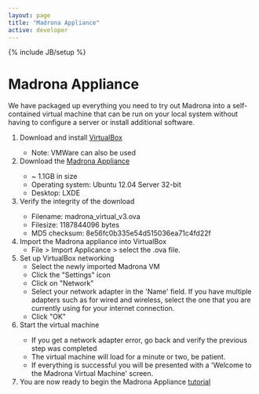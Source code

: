 ```yaml
---
layout: page
title: "Madrona Appliance"
active: developer
---
```

{% include JB/setup %}
<div class="row">
<div class="span8">
<h1>Madrona Appliance</h1>
<p>We have packaged up everything you need to try out Madrona into a self-contained virtual machine that can be run on your local system without having to configure a server or install additional software. 
</p>
<ol>
	<li>Download and install <a href="http://www.virtualbox.org/">VirtualBox</a></li>
		<ul>
			<li>Note: VMWare can also be used</li>
		</ul>
	<li>Download the <a href="https://s3.amazonaws.com/madrona_vm/madrona_virtual_v3.ova">Madrona Appliance</a></li>
		<ul>
			<li>~ 1.1GB in size</li>
			<li>Operating system: Ubuntu 12.04 Server 32-bit</li>
			<li>Desktop: LXDE</li>
		</ul>	
	<li>Verify the integrity of the download</li>
		<ul>
			<li>Filename: madrona_virtual_v3.ova</li>
			<li>Filesize: 1187844096 bytes</li>
			<li>MD5 checksum: 8e56fc0b335e54d515036ea71c4fd22f</li>
		</ul>
	<li>Import the Madrona appliance into VirtualBox
		<ul>
			<li>File > Import Applicance > select the .ova file.</li>
		</ul>
	</li>
	<li>Set up VirtualBox networking
		<ul>
			<li>Select the newly imported Madrona VM</li>
			<li>Click the "Settings" icon</li>
			<li>Click on "Network"</li>
			<li>Select your network adapter in the 'Name' field.  If you have multiple adapters such as for wired and wireless, select the one that you are currently using for your internet connection.</li>
			<li>Click "OK"</li>
		</ul>
	</li>
	<li>Start the virtual machine</li>
		<ul>
			<li>If you get a network adapter error, go back and verify the previous step was completed</li>
			<li>The virtual machine will load for a minute or two, be patient.</li>
			<li>If everything is successful you will be presented with a 'Welcome to the Madrona Virtual Machine' screen.</li>
		</ul>	
	<li>You are now ready to begin the Madrona Appliance <a href="http://ecotrust.github.com/madrona/docs/tutorial_appgen.html">tutorial</a></li>
</ol>
</div>
</div>